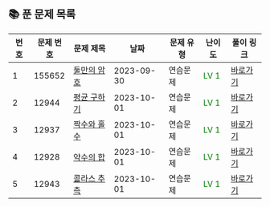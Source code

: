 ## 📚 **푼 문제 목록**

| 번호 | 문제 번호 | 문제 제목                            | 날짜       | 문제 유형        | 난이도        | 풀이 링크                                        |
| --- | ------- | ---------------------------------- | ---------- | -------------- | -------------- | ------------------------------------------------ |
| 1   | 155652  | [둘만의 암호](https://school.programmers.co.kr/learn/courses/30/lessons/155652) | 2023-09-30 | 연습문제 | <span style="color: green;">LV 1</span> | [바로가기](https://github.com/jkh0515/Algorithm/blob/codespace-verbose-zebra-597rxj75w4q27474/ProgrammersFile/code/pg155652.cpp) |
| 2   | 12944  | [평균 구하기](https://school.programmers.co.kr/learn/courses/30/lessons/12944) | 2023-10-01 | 연습문제 | <span style="color: green;">LV 1</span> | [바로가기](https://github.com/jkh0515/Algorithm/blob/codespace-verbose-zebra-597rxj75w4q27474/ProgrammersFile/code/pg12944.cpp) |
| 3   | 12937  | [짝수와 홀수](https://school.programmers.co.kr/learn/courses/30/lessons/12937) | 2023-10-01 | 연습문제 | <span style="color: green;">LV 1</span> | [바로가기](https://github.com/jkh0515/Algorithm/blob/codespace-verbose-zebra-597rxj75w4q27474/ProgrammersFile/code/pg12937.cpp) |
| 4   | 12928  | [약수의 합](https://school.programmers.co.kr/learn/courses/30/lessons/12928) | 2023-10-01 | 연습문제 | <span style="color: green;">LV 1</span> | [바로가기](https://github.com/jkh0515/Algorithm/blob/codespace-verbose-zebra-597rxj75w4q27474/ProgrammersFile/code/pg12928.cpp) |
| 5   | 12943  | [콜라스 추측](https://school.programmers.co.kr/learn/courses/30/lessons/12943) | 2023-10-01 | 연습문제 | <span style="color: green;">LV 1</span> | [바로가기](https://github.com/jkh0515/Algorithm/blob/codespace-verbose-zebra-597rxj75w4q27474/ProgrammersFile/code/pg12943.cpp) |
